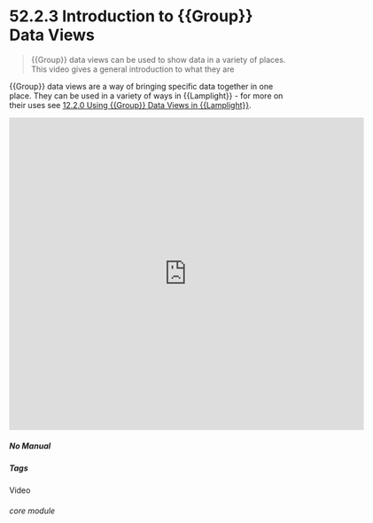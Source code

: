 # 52.2.3 Introduction to {{Group}} Data Views

> {{Group}} data views can be used to show data in a variety of places. This video gives a general introduction to what they are

{{Group}} data views are a way of bringing specific data together in one place. They can be used in a variety of ways in {{Lamplight}} - for more on their uses see [12.2.0 Using {{Group}} Data Views in {{Lamplight}}](/help/index/p/12.2.0).

<iframe title="Introduction to {{Group}} Data Views" width="640" height="564" src="https://player.vimeo.com/video/279244731" data-video-display="home" frameborder="0" allowFullScreen mozallowfullscreen webkitAllowFullScreen></iframe>


##### No Manual

##### Tags
Video

###### core module
